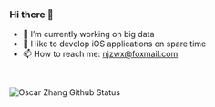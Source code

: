 ### Hi there 👋

- 🔭 I’m currently working on big data
- 🌱 I like to develop iOS applications on spare time
- 📫 How to reach me: njzwx@foxmail.com

<br />


![Oscar Zhang Github Status](https://github-readme-stats.vercel.app/api?username=zhangwenxuan322&show_icons=true&title_color=fff&icon_color=79ff97&text_color=9f9f9f&bg_color=151515)

<br />
